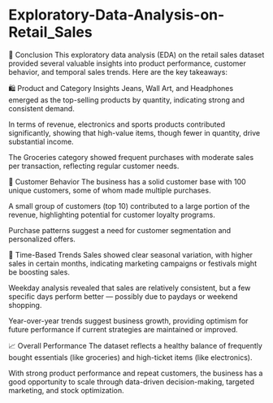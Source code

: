 # Exploratory-Data-Analysis-on-Retail_Sales

📌 Conclusion
This exploratory data analysis (EDA) on the retail sales dataset provided several valuable insights into product performance, customer behavior, and temporal sales trends. Here are the key takeaways:

🛍️ Product and Category Insights
Jeans, Wall Art, and Headphones emerged as the top-selling products by quantity, indicating strong and consistent demand.

In terms of revenue, electronics and sports products contributed significantly, showing that high-value items, though fewer in quantity, drive substantial income.

The Groceries category showed frequent purchases with moderate sales per transaction, reflecting regular customer needs.

👥 Customer Behavior
The business has a solid customer base with 100 unique customers, some of whom made multiple purchases.

A small group of customers (top 10) contributed to a large portion of the revenue, highlighting potential for customer loyalty programs.

Purchase patterns suggest a need for customer segmentation and personalized offers.

📅 Time-Based Trends
Sales showed clear seasonal variation, with higher sales in certain months, indicating marketing campaigns or festivals might be boosting sales.

Weekday analysis revealed that sales are relatively consistent, but a few specific days perform better — possibly due to paydays or weekend shopping.

Year-over-year trends suggest business growth, providing optimism for future performance if current strategies are maintained or improved.

📈 Overall Performance
The dataset reflects a healthy balance of frequently bought essentials (like groceries) and high-ticket items (like electronics).

With strong product performance and repeat customers, the business has a good opportunity to scale through data-driven decision-making, targeted marketing, and stock optimization.
